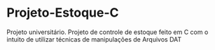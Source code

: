 # Projeto-Estoque-C
Projeto universitário. Projeto de controle de estoque feito em C com o intuito de utilizar técnicas de manipulações de Arquivos DAT
